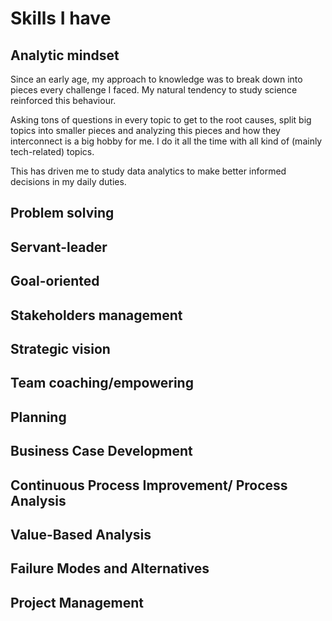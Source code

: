 # Skills I have
## Analytic mindset
Since an early age, my approach to knowledge was to break down into pieces every challenge I faced. My natural tendency to study science reinforced this behaviour.

Asking tons of questions in every topic to get to the root causes, split big topics into smaller pieces and analyzing this pieces and how they interconnect is a big hobby for me. I do it all the time with all kind of (mainly tech-related) topics.  

This has driven me to study data analytics to make better informed decisions in my daily duties.

## Problem solving
## Servant-leader
## Goal-oriented
## Stakeholders management
## Strategic vision
## Team coaching/empowering
## Planning
## Business Case Development
## Continuous Process Improvement/ Process Analysis
## Value-Based Analysis
## Failure Modes and Alternatives
## Project Management
